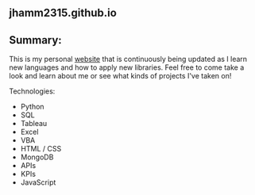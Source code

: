 ﻿## jhamm2315.github.io

## Summary:

This is my personal [website](https://jhamm2315.github.io/) that is continuously being updated as I learn new languages and how to apply new libraries. Feel free to come take a look and learn about me or see what kinds of projects I've taken on!


Technologies:
- Python
- SQL
- Tableau
- Excel
- VBA
- HTML / CSS
- MongoDB
- APIs
- KPIs
- JavaScript
